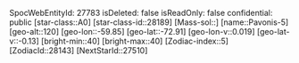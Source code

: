 ﻿---
location: [-72.91,-59.85,120]
type: Station
tags:
- astro/Star

---
SpocWebEntityId: 27783
isDeleted: false
isReadOnly: false
confidential: public
[star-class::A0]
[star-class-id::28189]
[Mass-sol::]
[name::Pavonis-5]
[geo-alt::120]
[geo-lon::-59.85]
[geo-lat::-72.91]
[geo-lon-v::0.019]
[geo-lat-v::-0.13]
[bright-min::40]
[bright-max::40]
[Zodiac-index::5]
[ZodiacId::28143]
[NextStarId::27510]

